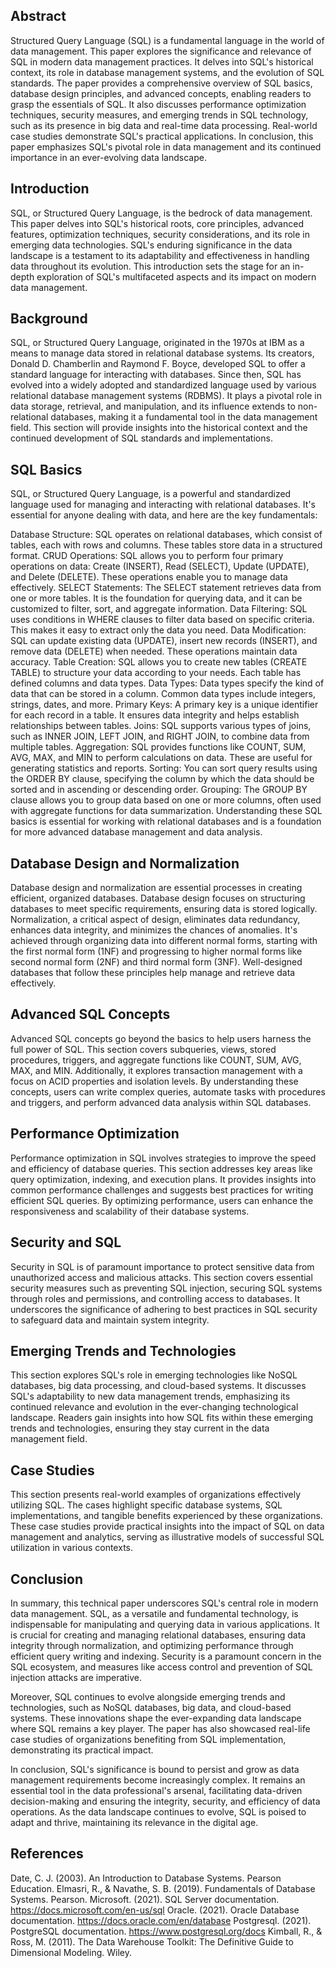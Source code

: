 ## Abstract
Structured Query Language (SQL) is a fundamental language in the world of data management. This paper explores the significance and relevance of SQL in modern data management practices. It delves into SQL's historical context, its role in database management systems, and the evolution of SQL standards. The paper provides a comprehensive overview of SQL basics, database design principles, and advanced concepts, enabling readers to grasp the essentials of SQL. It also discusses performance optimization techniques, security measures, and emerging trends in SQL technology, such as its presence in big data and real-time data processing. Real-world case studies demonstrate SQL's practical applications. In conclusion, this paper emphasizes SQL's pivotal role in data management and its continued importance in an ever-evolving data landscape.

## Introduction
SQL, or Structured Query Language, is the bedrock of data management. This paper delves into SQL's historical roots, core principles, advanced features, optimization techniques, security considerations, and its role in emerging data technologies. SQL's enduring significance in the data landscape is a testament to its adaptability and effectiveness in handling data throughout its evolution. This introduction sets the stage for an in-depth exploration of SQL's multifaceted aspects and its impact on modern data management.

## Background
SQL, or Structured Query Language, originated in the 1970s at IBM as a means to manage data stored in relational database systems. Its creators, Donald D. Chamberlin and Raymond F. Boyce, developed SQL to offer a standard language for interacting with databases. Since then, SQL has evolved into a widely adopted and standardized language used by various relational database management systems (RDBMS). It plays a pivotal role in data storage, retrieval, and manipulation, and its influence extends to non-relational databases, making it a fundamental tool in the data management field. This section will provide insights into the historical context and the continued development of SQL standards and implementations.

## SQL Basics
SQL, or Structured Query Language, is a powerful and standardized language used for managing and interacting with relational databases. It's essential for anyone dealing with data, and here are the key fundamentals:

Database Structure: SQL operates on relational databases, which consist of tables, each with rows and columns. These tables store data in a structured format.
 CRUD Operations: SQL allows you to perform four primary operations on data: Create (INSERT), Read (SELECT), Update (UPDATE), and Delete (DELETE). These operations enable you to manage data effectively.
 SELECT Statements: The SELECT statement retrieves data from one or more tables. It is the foundation for querying data, and it can be customized to filter, sort, and aggregate information.
 Data Filtering: SQL uses conditions in WHERE clauses to filter data based on specific criteria. This makes it easy to extract only the data you need.
 Data Modification: SQL can update existing data (UPDATE), insert new records (INSERT), and remove data (DELETE) when needed. These operations maintain data accuracy.
 Table Creation: SQL allows you to create new tables (CREATE TABLE) to structure your data according to your needs. Each table has defined columns and data types.
 Data Types: Data types specify the kind of data that can be stored in a column. Common data types include integers, strings, dates, and more.
 Primary Keys: A primary key is a unique identifier for each record in a table. It ensures data integrity and helps establish relationships between tables.
 Joins: SQL supports various types of joins, such as INNER JOIN, LEFT JOIN, and RIGHT JOIN, to combine data from multiple tables.
 Aggregation: SQL provides functions like COUNT, SUM, AVG, MAX, and MIN to perform calculations on data. These are useful for generating statistics and reports.
 Sorting: You can sort query results using the ORDER BY clause, specifying the column by which the data should be sorted and in ascending or descending order.
 Grouping: The GROUP BY clause allows you to group data based on one or more columns, often used with aggregate functions for data summarization.
Understanding these SQL basics is essential for working with relational databases and is a foundation for more advanced database management and data analysis.

## Database Design and Normalization
Database design and normalization are essential processes in creating efficient, organized databases. Database design focuses on structuring databases to meet specific requirements, ensuring data is stored logically. Normalization, a critical aspect of design, eliminates data redundancy, enhances data integrity, and minimizes the chances of anomalies. It's achieved through organizing data into different normal forms, starting with the first normal form (1NF) and progressing to higher normal forms like second normal form (2NF) and third normal form (3NF). Well-designed databases that follow these principles help manage and retrieve data effectively.

## Advanced SQL Concepts
Advanced SQL concepts go beyond the basics to help users harness the full power of SQL. This section covers subqueries, views, stored procedures, triggers, and aggregate functions like COUNT, SUM, AVG, MAX, and MIN. Additionally, it explores transaction management with a focus on ACID properties and isolation levels. By understanding these concepts, users can write complex queries, automate tasks with procedures and triggers, and perform advanced data analysis within SQL databases.

## Performance Optimization
Performance optimization in SQL involves strategies to improve the speed and efficiency of database queries. This section addresses key areas like query optimization, indexing, and execution plans. It provides insights into common performance challenges and suggests best practices for writing efficient SQL queries. By optimizing performance, users can enhance the responsiveness and scalability of their database systems.

## Security and SQL
Security in SQL is of paramount importance to protect sensitive data from unauthorized access and malicious attacks. This section covers essential security measures such as preventing SQL injection, securing SQL systems through roles and permissions, and controlling access to databases. It underscores the significance of adhering to best practices in SQL security to safeguard data and maintain system integrity.

## Emerging Trends and Technologies
This section explores SQL's role in emerging technologies like NoSQL databases, big data processing, and cloud-based systems. It discusses SQL's adaptability to new data management trends, emphasizing its continued relevance and evolution in the ever-changing technological landscape. Readers gain insights into how SQL fits within these emerging trends and technologies, ensuring they stay current in the data management field.

## Case Studies
This section presents real-world examples of organizations effectively utilizing SQL. The cases highlight specific database systems, SQL implementations, and tangible benefits experienced by these organizations. These case studies provide practical insights into the impact of SQL on data management and analytics, serving as illustrative models of successful SQL utilization in various contexts.

## Conclusion
In summary, this technical paper underscores SQL's central role in modern data management. SQL, as a versatile and fundamental technology, is indispensable for manipulating and querying data in various applications. It is crucial for creating and managing relational databases, ensuring data integrity through normalization, and optimizing performance through efficient query writing and indexing. Security is a paramount concern in the SQL ecosystem, and measures like access control and prevention of SQL injection attacks are imperative.

Moreover, SQL continues to evolve alongside emerging trends and technologies, such as NoSQL databases, big data, and cloud-based systems. These innovations shape the ever-expanding data landscape where SQL remains a key player. The paper has also showcased real-life case studies of organizations benefiting from SQL implementation, demonstrating its practical impact.

In conclusion, SQL's significance is bound to persist and grow as data management requirements become increasingly complex. It remains an essential tool in the data professional's arsenal, facilitating data-driven decision-making and ensuring the integrity, security, and efficiency of data operations. As the data landscape continues to evolve, SQL is poised to adapt and thrive, maintaining its relevance in the digital age.

## References
 Date, C. J. (2003). An Introduction to Database Systems. Pearson Education.
 Elmasri, R., & Navathe, S. B. (2019). Fundamentals of Database Systems. Pearson.
 Microsoft. (2021). SQL Server documentation. https://docs.microsoft.com/en-us/sql
 Oracle. (2021). Oracle Database documentation. https://docs.oracle.com/en/database
 Postgresql. (2021). PostgreSQL documentation. https://www.postgresql.org/docs
 Kimball, R., & Ross, M. (2011). The Data Warehouse Toolkit: The Definitive Guide to Dimensional Modeling. Wiley.
